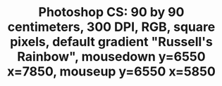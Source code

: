 ---
ee_id: '4268'
site: '1'
type: '2'
long_id: 2014-135 Photoshop CS
url: 2014-135-photoshop-cs
title: 'Photoshop CS: 90 by 90 centimeters, 300 DPI, RGB, square pixels, default gradient
  "Russell''s Rainbow", mousedown y=6550 x=7850, mouseup y=6550 x=5850'
year: '2015'
medium: Silk scarf
commission:
add_credit:
dims: 90 x 90 cm
pitch:
ps:
live_url:
related:
youtube:
imgs: photoshop-cs-2014-135-detail-2-database-GAMeC-FF.jpg,photoshop-cs-2014-135-detail-3-database-GAMeC-FF.jpg,photoshop-cs-2014-135-detail-5-database-GAMeC-FF.jpg
subheading:
year2: '2015'
download:
add_credits:
related_code:
layout: things-i-made
---